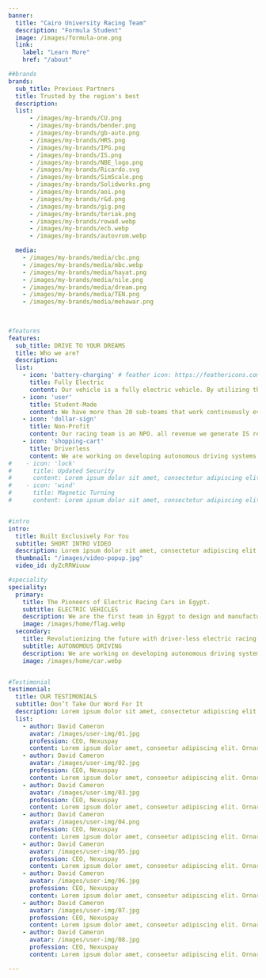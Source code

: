```yaml
---
banner:
  title: "Cairo University Racing Team"
  description: "Formula Student"
  image: /images/formula-one.png
  link:
    label: "Learn More"
    href: "/about"

##brands
brands:
  sub_title: Previous Partners
  title: Trusted by the region's best
  description:
  list:
      - /images/my-brands/CU.png
      - /images/my-brands/bender.png
      - /images/my-brands/gb-auto.png
      - /images/my-brands/HRS.png
      - /images/my-brands/IPG.png
      - /images/my-brands/IS.png
      - /images/my-brands/NBE_logo.png
      - /images/my-brands/Ricardo.svg
      - /images/my-brands/SimScale.png
      - /images/my-brands/Solidworks.png
      - /images/my-brands/aoi.png
      - /images/my-brands/r&d.png
      - /images/my-brands/gig.png
      - /images/my-brands/teriak.png
      - /images/my-brands/rowad.webp
      - /images/my-brands/ecb.webp
      - /images/my-brands/autovrom.webp

  media:
    - /images/my-brands/media/cbc.png
    - /images/my-brands/media/mbc.webp
    - /images/my-brands/media/hayat.png
    - /images/my-brands/media/nile.png
    - /images/my-brands/media/dream.png
    - /images/my-brands/media/TEN.png
    - /images/my-brands/media/mehawar.png
    
  

#features
features:
  sub_title: DRIVE TO YOUR DREAMS
  title: Who we are?
  description: 
  list:
    - icon: 'battery-charging' # feather icon: https://feathericons.com/
      title: Fully Electric
      content: Our vehicle is a fully electric vehicle. By utilizing the technology of lithium ion batteries. we're fully powered on the track. making us more efficient and faster.
    - icon: 'user'
      title: Student-Made
      content: We have more than 20 sub-teams that work continuously every year on the vehicle and in the team's management to achieve the best results.
    - icon: 'dollar-sign'
      title: Non-Profit
      content: Our racing team is an NPO. all revenue we generate IS reinvested into our vehicles. allowing us to continually innovate, and participation in more competitions.
    - icon: 'shopping-cart'
      title: Driverless
      content: We are working on developing autonomous driving systems to be used in our vehicle. This will allow us to participate in the autonomous vehicle competitions.
#    - icon: 'lock'
#      title: Updated Security
#      content: Lorem ipsum dolor sit amet, consectetur adipiscing elit. Neque enim id diam ornare volutpat in sagitis, aliquet. Arcu cursus
#    - icon: 'wind'
#      title: Magnetic Turning
#      content: Lorem ipsum dolor sit amet, consectetur adipiscing elit. Neque enim id diam ornare volutpat in sagitis, aliquet. Arcu cursus


#intro
intro:
  title: Built Exclusively For You
  subtitle: SHORT INTRO VIDEO
  description: Lorem ipsum dolor sit amet, consectetur adipiscing elit. Morbi egestas </br> Werat viverra id et aliquet. vulputate egestas sollicitudin.
  thumbnail: "/images/video-popup.jpg"
  video_id: dyZcRRWiuuw

#speciality
speciality:
  primary:
    title: The Pioneers of Electric Racing Cars in Egypt.
    subtitle: ELECTRIC VEHICLES 
    description: We are the first team in Egypt to design and manufacture an electric racing car. We have participated in many international competitions and won many awards.
    image: /images/home/flag.webp
  secondary:
    title: Revolutionizing the future with driver-less electric racing vehicles.
    subtitle: AUTONOMOUS DRIVING
    description: We are working on developing autonomous driving systems every year to be used in our vehicle. This allows us to participate in the autonomous vehicle competitions.
    image: /images/home/car.webp


#Testimonial
testimonial:
  title: OUR TESTIMONIALS
  subtitle: Don’t Take Our Word For It
  description: Lorem ipsum dolor sit amet, consectetur adipiscing elit. Morbi egestas </br> Werat viverra id et aliquet. vulputate egestas sollicitudin.
  list:
    - author: David Cameron
      avatar: /images/user-img/01.jpg
      profession: CEO, Nexuspay
      content: Lorem ipsum dolor amet, conseetur adipiscing elit. Ornare quam porta arcu congue felis volutpat. Vitae lectudbfs pellentesque vitae dolor
    - author: David Cameron
      avatar: /images/user-img/02.jpg
      profession: CEO, Nexuspay
      content: Lorem ipsum dolor amet, conseetur adipiscing elit. Ornare quam porta arcu congue felis volutpat. Vitae lectudbfs pellentesque vitae dolor
    - author: David Cameron
      avatar: /images/user-img/03.jpg
      profession: CEO, Nexuspay
      content: Lorem ipsum dolor amet, conseetur adipiscing elit. Ornare quam porta arcu congue felis volutpat. Vitae lectudbfs pellentesque vitae dolor
    - author: David Cameron
      avatar: /images/user-img/04.png
      profession: CEO, Nexuspay
      content: Lorem ipsum dolor amet, conseetur adipiscing elit. Ornare quam porta arcu congue felis volutpat. Vitae lectudbfs pellentesque vitae dolor
    - author: David Cameron
      avatar: /images/user-img/05.jpg
      profession: CEO, Nexuspay
      content: Lorem ipsum dolor amet, conseetur adipiscing elit. Ornare quam porta arcu congue felis volutpat. Vitae lectudbfs pellentesque vitae dolor
    - author: David Cameron
      avatar: /images/user-img/06.jpg
      profession: CEO, Nexuspay
      content: Lorem ipsum dolor amet, conseetur adipiscing elit. Ornare quam porta arcu congue felis volutpat. Vitae lectudbfs pellentesque vitae dolor
    - author: David Cameron
      avatar: /images/user-img/07.jpg
      profession: CEO, Nexuspay
      content: Lorem ipsum dolor amet, conseetur adipiscing elit. Ornare quam porta arcu congue felis volutpat. Vitae lectudbfs pellentesque vitae dolor
    - author: David Cameron
      avatar: /images/user-img/08.jpg
      profession: CEO, Nexuspay
      content: Lorem ipsum dolor amet, conseetur adipiscing elit. Ornare quam porta arcu congue felis volutpat. Vitae lectudbfs pellentesque vitae dolor

---
```

